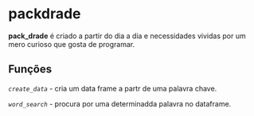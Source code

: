 # packdrade
**pack_drade** é criado a partir do dia a dia e necessidades vividas por um mero curioso que gosta de programar.

## Funções
*`create_data`* - cria um data frame a partr de uma palavra chave.


*`word_search`* - procura por uma determinadda palavra no dataframe.